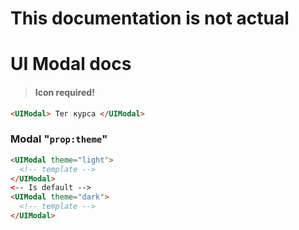 # This documentation is not actual

# UI Modal docs

> #### Icon required!

```html
<UIModal> Тег курса </UIModal>
```

### Modal "`prop:theme`"

```html
<UIModal theme="light">
  <!-- template -->
</UIModal>
<-- Is default -->
<UIModal theme="dark">
  <!-- template -->
</UIModal>
```
